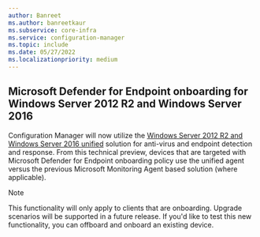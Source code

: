 ```yaml
---
author: Banreet
ms.author: banreetkaur
ms.subservice: core-infra
ms.service: configuration-manager
ms.topic: include
ms.date: 05/27/2022
ms.localizationpriority: medium
---
```


## <a name="bkmk_downlevel"></a> Microsoft Defender for Endpoint onboarding for Windows Server 2012 R2 and Windows Server 2016
<!--9265511-->
Configuration Manager will now utilize the [Windows Server 2012 R2 and Windows Server 2016 unified](/microsoft-365/security/defender-endpoint/configure-server-endpoints?#new-windows-server-2012-r2-and-2016-functionality-in-the-modern-unified-solution) solution for anti-virus and endpoint detection and response. From this technical preview, devices that are targeted with Microsoft Defender for Endpoint onboarding policy use the unified agent versus the previous Microsoft Monitoring Agent based solution (where applicable).

> [!NOTE]
> This functionality will only apply to clients that are onboarding. Upgrade scenarios will be supported in a future release. If you'd like to test this new functionality, you can offboard and onboard an existing device.
